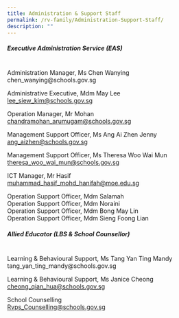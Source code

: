 ```yaml
---
title: Administration & Support Staff
permalink: /rv-family/Administration-Support-Staff/
description: ""
---
```

##### Executive Administration Service (EAS)
<br>
Administration Manager, Ms Chen Wanying<br> chen_wanying@schools.gov.sg<br>

Administrative Executive, Mdm May Lee<br> lee_siew_kim@schools.gov.sg<br>

Operation Manager, Mr Mohan<br>
chandramohan_arumugam@schools.gov.sg<br>

Management Support Officer, Ms Ang Ai Zhen Jenny<br>
ang_aizhen@schools.gov.sg<br>

Management Support Officer, Ms Theresa Woo Wai Mun<br>
theresa_woo_wai_mun@schools.gov.sg<br>

ICT Manager, Mr Hasif<br>
muhammad_hasif_mohd_hanifah@moe.edu.sg<br>

Operation Support Officer, Mdm Salamah<br>
Operation Support Officer, Mdm Noraini<br>
Operation Support Officer, Mdm Bong May Lin<br>
Operation Support Officer, Mdm Sieng Foong Lian<br>


##### Allied Educator (LBS & School Counsellor)
<br>
Learning & Behavioural Support, Ms Tang Yan Ting Mandy<br>
tang_yan_ting_mandy@schools.gov.sg<br>

Learning & Behavioural Support, Ms Janice Cheong<br>
cheong_qian_hua@schools.gov.sg<br>

School Counselling<br>
Rvps_Counselling@schools.gov.sg